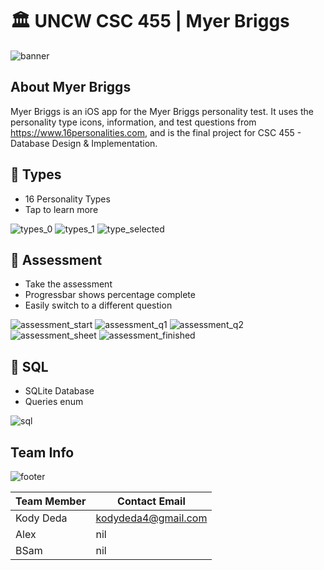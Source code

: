 # 🏛 UNCW CSC 455 | Myer Briggs

![banner](https://user-images.githubusercontent.com/45678211/116248069-7ef6a580-a739-11eb-8d04-63ea9191196c.png)

## About Myer Briggs

Myer Briggs is an iOS app for the Myer Briggs personality test.  It uses the personality type icons, information, and test questions from <https://www.16personalities.com>, and is the final project for CSC 455 - Database Design & Implementation.

## 🧩 Types

* 16 Personality Types
* Tap to learn more

![types_0](https://user-images.githubusercontent.com/45678211/116244086-96339400-a735-11eb-8e3c-a7d8f7256bcc.png)
![types_1](https://user-images.githubusercontent.com/45678211/116244089-96339400-a735-11eb-962d-ce4eb0496c1a.png)
![type_selected](https://user-images.githubusercontent.com/45678211/116244085-96339400-a735-11eb-9744-bc23ec2d4b6c.png)

## 📖 Assessment

* Take the assessment
* Progressbar shows percentage complete
* Easily switch to a different question

![assessment_start](https://user-images.githubusercontent.com/45678211/116244081-959afd80-a735-11eb-8d6b-86422155ed93.png)
![assessment_q1](https://user-images.githubusercontent.com/45678211/116244688-283b9c80-a736-11eb-9aa1-1237c8ac4788.png)
![assessment_q2](https://user-images.githubusercontent.com/45678211/116244690-283b9c80-a736-11eb-90fe-36542fb346e0.png)
![assessment_sheet](https://user-images.githubusercontent.com/45678211/116244691-283b9c80-a736-11eb-8cfe-e060bab54b30.png)
![assessment_finished](https://user-images.githubusercontent.com/45678211/116244685-283b9c80-a736-11eb-863e-135afc8b80c9.png)

## 💾 SQL

* SQLite Database
* Queries enum

![sql](https://user-images.githubusercontent.com/45678211/116244083-959afd80-a735-11eb-932d-a2ad67c5899d.png)

## Team Info

![footer](https://user-images.githubusercontent.com/45678211/116249204-91bdaa00-a73a-11eb-895f-e885b70d89bd.png)

|Team Member    | Contact Email              |
| ------------- | ---------------------------|
|Kody Deda      | kodydeda4@gmail.com        |
|Alex           | nil                        |
|BSam           | nil                        |